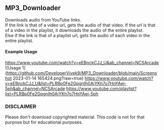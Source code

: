 ## MP3_Downloader  
Downloads audio from YouTube links.   
If the link is that of a video url, gets the audio of that video. If the url is that of a video in the playlist, it downloads the audio of the entire playlist.  
Else if the link is that of a playlist url, gets the audio of each video in the entire playlist.   

#### Example Usage 
https://www.youtube.com/watch?v=eEBnckCJJ_U&ab_channel=NCSArcade  
![Usage 1](https://github.com/DeveloperVivek9/MP3_Downloader/blob/main/Screenshot 2023-01-14 165424.png?raw=true)
https://www.youtube.com/watch?v=eEBnckCJJ_U&list=PLRBp0Fe2GpgnIh0AiYKh7o7HnYAej-5ph&ab_channel=NCSArcade
https://www.youtube.com/playlist?list=PLRBp0Fe2GpgnIh0AiYKh7o7HnYAej-5ph

### DISCLAIMER   
Please don't download copyrighted material. This code is not for that purpose but for educational purposes.   
